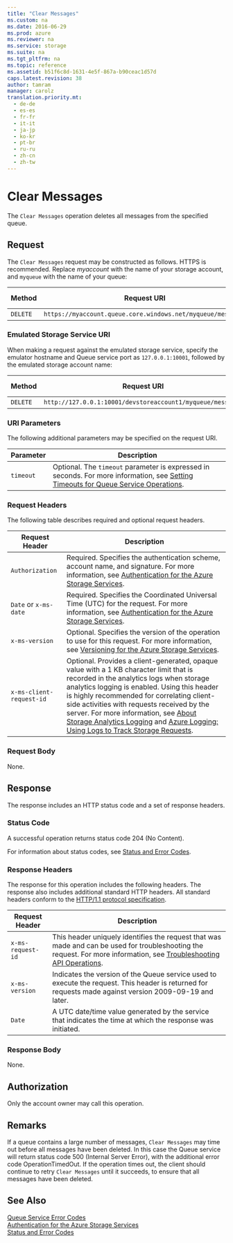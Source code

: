 ```yaml
---
title: "Clear Messages"
ms.custom: na
ms.date: 2016-06-29
ms.prod: azure
ms.reviewer: na
ms.service: storage
ms.suite: na
ms.tgt_pltfrm: na
ms.topic: reference
ms.assetid: b51f6c8d-1631-4e5f-867a-b90ceac1d57d
caps.latest.revision: 38
author: tamram
manager: carolz
translation.priority.mt: 
  - de-de
  - es-es
  - fr-fr
  - it-it
  - ja-jp
  - ko-kr
  - pt-br
  - ru-ru
  - zh-cn
  - zh-tw
---
```

# Clear Messages
The `Clear Messages` operation deletes all messages from the specified queue.  
  
## Request  
 The `Clear Messages` request may be constructed as follows. HTTPS is recommended. Replace *myaccount* with the name of your storage account, and `myqueue` with the name of your queue:  
  
|Method|Request URI|HTTP Version|  
|------------|-----------------|------------------|  
|`DELETE`|`https://myaccount.queue.core.windows.net/myqueue/messages`|HTTP/1.1|  
  
### Emulated Storage Service URI  
 When making a request against the emulated storage service, specify the emulator hostname and Queue service port as `127.0.0.1:10001`, followed by the emulated storage account name:  
  
|Method|Request URI|HTTP Version|  
|------------|-----------------|------------------|  
|`DELETE`|`http://127.0.0.1:10001/devstoreaccount1/myqueue/messages`|HTTP/1.1|  
  
### URI Parameters  
 The following additional parameters may be specified on the request URI.  
  
|Parameter|Description|  
|---------------|-----------------|  
|`timeout`|Optional. The `timeout` parameter is expressed in seconds. For more information, see [Setting Timeouts for Queue Service Operations](../fileservices/Setting-Timeouts-for-Queue-Service-Operations.md).|  
  
### Request Headers  
 The following table describes required and optional request headers.  
  
|Request Header|Description|  
|--------------------|-----------------|  
|`Authorization`|Required. Specifies the authentication scheme, account name, and signature. For more information, see [Authentication for the Azure Storage Services](../fileservices/Authentication-for-the-Azure-Storage-Services.md).|  
|`Date` or `x-ms-date`|Required. Specifies the Coordinated Universal Time (UTC) for the request. For more information, see [Authentication for the Azure Storage Services](../fileservices/Authentication-for-the-Azure-Storage-Services.md).|  
|`x-ms-version`|Optional. Specifies the version of the operation to use for this request. For more information, see [Versioning for the Azure Storage Services](../fileservices/Versioning-for-the-Azure-Storage-Services.md).|  
|`x-ms-client-request-id`|Optional. Provides a client-generated, opaque value with a 1 KB character limit that is recorded in the analytics logs when storage analytics logging is enabled. Using this header is highly recommended for correlating client-side activities with requests received by the server. For more information, see [About Storage Analytics Logging](../fileservices/About-Storage-Analytics-Logging.md) and [Azure Logging: Using Logs to Track Storage Requests](http://blogs.msdn.com/b/windowsazurestorage/archive/2011/08/03/windows-azure-storage-logging-using-logs-to-track-storage-requests.aspx).|  
  
### Request Body  
 None.  
  
## Response  
 The response includes an HTTP status code and a set of response headers.  
  
### Status Code  
 A successful operation returns status code 204 (No Content).  
  
 For information about status codes, see [Status and Error Codes](../fileservices/Status-and-Error-Codes2.md).  
  
### Response Headers  
 The response for this operation includes the following headers. The response also includes additional standard HTTP headers. All standard headers conform to the [HTTP/1.1 protocol specification](http://go.microsoft.com/fwlink/?linkid=150478).  
  
|Request Header|Description|  
|--------------------|-----------------|  
|`x-ms-request-id`|This header uniquely identifies the request that was made and can be used for troubleshooting the request. For more information, see [Troubleshooting API Operations](../fileservices/Troubleshooting-API-Operations.md).|  
|`x-ms-version`|Indicates the version of the Queue service used to execute the request. This header is returned for requests made against version 2009-09-19 and later.|  
|`Date`|A UTC date/time value generated by the service that indicates the time at which the response was initiated.|  
  
### Response Body  
 None.  
  
## Authorization  
 Only the account owner may call this operation.  
  
## Remarks  
 If a queue contains a large number of messages, `Clear Messages` may time out before all messages have been deleted. In this case the Queue service will return status code 500 (Internal Server Error), with the additional error code OperationTimedOut. If the operation times out, the client should continue to retry `Clear Messages` until it succeeds, to ensure that all messages have been deleted.  
  
## See Also  
 [Queue Service Error Codes](../fileservices/Queue-Service-Error-Codes.md)   
 [Authentication for the Azure Storage Services](../fileservices/Authentication-for-the-Azure-Storage-Services.md)   
 [Status and Error Codes](../fileservices/Status-and-Error-Codes2.md)